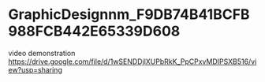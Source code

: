 # GraphicDesignnm_F9DB74B41BCFB988FCB442E65339D608
video demonstration https://drive.google.com/file/d/1wSENDDjlXUPbRkK_PpCPxvMDIPSXB516/view?usp=sharing
